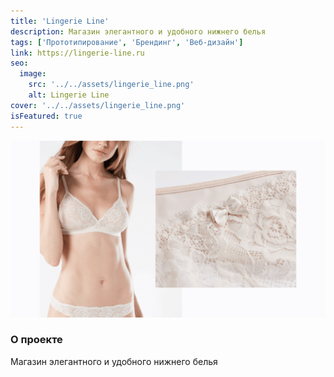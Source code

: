 ```yaml
---
title: 'Lingerie Line'
description: Магазин элегантного и удобного нижнего белья
tags: ['Прототипирование', 'Брендинг', 'Веб-дизайн']
link: https://lingerie-line.ru
seo:
  image:
    src: '../../assets/lingerie_line.png'
    alt: Lingerie Line
cover: '../../assets/lingerie_line.png'
isFeatured: true
---
```


![Lingerie Line](../../assets/lingerie_line.png)

### О проекте

Магазин элегантного и удобного нижнего белья
